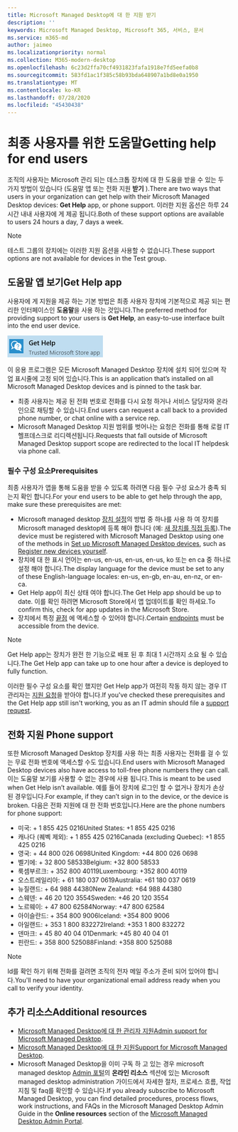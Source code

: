 ```yaml
---
title: Microsoft Managed Desktop에 대 한 지원 받기
description: ''
keywords: Microsoft Managed Desktop, Microsoft 365, 서비스, 문서
ms.service: m365-md
author: jaimeo
ms.localizationpriority: normal
ms.collection: M365-modern-desktop
ms.openlocfilehash: 6c23d2ffa70cf4931823fafa1918e7fd5eefa0b8
ms.sourcegitcommit: 583fd1ac1f385c58b93bda648907a1bd8e0a1950
ms.translationtype: MT
ms.contentlocale: ko-KR
ms.lasthandoff: 07/28/2020
ms.locfileid: "45430438"
---
```

# <a name="getting-help-for-end-users"></a><span data-ttu-id="7b719-103">최종 사용자를 위한 도움말</span><span class="sxs-lookup"><span data-stu-id="7b719-103">Getting help for end users</span></span>

<span data-ttu-id="7b719-104">조직의 사용자는 Microsoft 관리 되는 데스크톱 장치에 대 한 도움을 받을 수 있는 두 가지 방법이 있습니다 (도움말 앱 또는 전화 지원 **받기** ).</span><span class="sxs-lookup"><span data-stu-id="7b719-104">There are two ways that users in your organization can get help with their Microsoft Managed Desktop devices: **Get Help** app, or phone support.</span></span> <span data-ttu-id="7b719-105">이러한 지원 옵션은 하루 24 시간 내내 사용자에 게 제공 됩니다.</span><span class="sxs-lookup"><span data-stu-id="7b719-105">Both of these support options are available to users 24 hours a day, 7 days a week.</span></span>
 
>[!NOTE]
><span data-ttu-id="7b719-106">테스트 그룹의 장치에는 이러한 지원 옵션을 사용할 수 없습니다.</span><span class="sxs-lookup"><span data-stu-id="7b719-106">These support options are not available for devices in the Test group.</span></span>

## <a name="get-help-app"></a><span data-ttu-id="7b719-107">도움말 앱 보기</span><span class="sxs-lookup"><span data-stu-id="7b719-107">Get Help app</span></span>

<span data-ttu-id="7b719-108">사용자에 게 지원을 제공 하는 기본 방법은 최종 사용자 장치에 기본적으로 제공 되는 편리한 인터페이스인 **도움말**을 사용 하는 것입니다.</span><span class="sxs-lookup"><span data-stu-id="7b719-108">The preferred method for providing support to your users is **Get Help**, an easy-to-use interface built into the end user device.</span></span>  

![도움말 앱 보기 아이콘](../../media/get-help.png)

<span data-ttu-id="7b719-110">이 응용 프로그램은 모든 Microsoft Managed Desktop 장치에 설치 되어 있으며 작업 표시줄에 고정 되어 있습니다.</span><span class="sxs-lookup"><span data-stu-id="7b719-110">This is an application that’s installed on all Microsoft Managed Desktop devices and is pinned to the task bar.</span></span> 

- <span data-ttu-id="7b719-111">최종 사용자는 제공 된 전화 번호로 전화를 다시 요청 하거나 서비스 담당자와 온라인으로 채팅할 수 있습니다.</span><span class="sxs-lookup"><span data-stu-id="7b719-111">End users can request a call back to a provided phone number, or chat online with a service rep.</span></span>
- <span data-ttu-id="7b719-112">Microsoft Managed Desktop 지원 범위를 벗어나는 요청은 전화를 통해 로컬 IT 헬프데스크로 리디렉션됩니다.</span><span class="sxs-lookup"><span data-stu-id="7b719-112">Requests that fall outside of Microsoft Managed Desktop support scope are redirected to the local IT helpdesk via phone call.</span></span>

### <a name="prerequisites"></a><span data-ttu-id="7b719-113">필수 구성 요소</span><span class="sxs-lookup"><span data-stu-id="7b719-113">Prerequisites</span></span>
<span data-ttu-id="7b719-114">최종 사용자가 앱을 통해 도움을 받을 수 있도록 하려면 다음 필수 구성 요소가 충족 되는지 확인 합니다.</span><span class="sxs-lookup"><span data-stu-id="7b719-114">For your end users to be able to get help through the app, make sure these prerequisites are met:</span></span>

- <span data-ttu-id="7b719-115">Microsoft managed desktop [장치 설정](../get-started/set-up-devices.md)의 방법 중 하나를 사용 하 여 장치를 Microsoft managed desktop에 등록 해야 합니다 (예: [새 장치를 직접 등록](../get-started/register-devices-self.md)).</span><span class="sxs-lookup"><span data-stu-id="7b719-115">The device must be registered with Microsoft Managed Desktop using one of the methods in [Set up Microsoft Managed Desktop devices](../get-started/set-up-devices.md), such as [Register new devices yourself](../get-started/register-devices-self.md).</span></span>
- <span data-ttu-id="7b719-116">장치에 대 한 표시 언어는 en-us, en-us, en-us, en-us, ko 또는 en ca 중 하나로 설정 해야 합니다.</span><span class="sxs-lookup"><span data-stu-id="7b719-116">The display language for the device must be set to any of these English-language locales: en-us, en-gb, en-au, en-nz, or en-ca.</span></span>
- <span data-ttu-id="7b719-117">Get Help app이 최신 상태 여야 합니다.</span><span class="sxs-lookup"><span data-stu-id="7b719-117">The Get Help app should be up to date.</span></span> <span data-ttu-id="7b719-118">이를 확인 하려면 Microsoft Store에서 앱 업데이트를 확인 하세요.</span><span class="sxs-lookup"><span data-stu-id="7b719-118">To confirm this, check for app updates in the Microsoft Store.</span></span>
- <span data-ttu-id="7b719-119">장치에서 특정 [끝점](../get-ready/network.md#endpoints-allowed-that-are-necessary-for-microsoft-managed-desktop) 에 액세스할 수 있어야 합니다.</span><span class="sxs-lookup"><span data-stu-id="7b719-119">Certain [endpoints](../get-ready/network.md#endpoints-allowed-that-are-necessary-for-microsoft-managed-desktop) must be accessible from the device.</span></span>

> [!NOTE]
> <span data-ttu-id="7b719-120">Get Help app는 장치가 완전 한 기능으로 배포 된 후 최대 1 시간까지 소요 될 수 있습니다.</span><span class="sxs-lookup"><span data-stu-id="7b719-120">The Get Help app can take up to one hour after a device is deployed to fully function.</span></span>

<span data-ttu-id="7b719-121">이러한 필수 구성 요소를 확인 했지만 Get Help app가 여전히 작동 하지 않는 경우 IT 관리자는 [지원 요청](admin-support.md)을 받아야 합니다.</span><span class="sxs-lookup"><span data-stu-id="7b719-121">If you've checked these prerequisites and the Get Help app still isn't working, you as an IT admin should file a [support request](admin-support.md).</span></span>

## <a name="phone-support"></a><span data-ttu-id="7b719-122">전화 지원 </span><span class="sxs-lookup"><span data-stu-id="7b719-122">Phone support</span></span>

<span data-ttu-id="7b719-123">또한 Microsoft Managed Desktop 장치를 사용 하는 최종 사용자는 전화를 걸 수 있는 무료 전화 번호에 액세스할 수도 있습니다.</span><span class="sxs-lookup"><span data-stu-id="7b719-123">End users with Microsoft Managed Desktop devices also have access to toll-free phone numbers they can call.</span></span> <span data-ttu-id="7b719-124">이는 도움말 보기를 사용할 수 없는 경우에 사용 됩니다.</span><span class="sxs-lookup"><span data-stu-id="7b719-124">This is meant to be used when Get Help isn’t available.</span></span> <span data-ttu-id="7b719-125">예를 들어 장치에 로그인 할 수 없거나 장치가 손상 된 경우입니다.</span><span class="sxs-lookup"><span data-stu-id="7b719-125">For example, if they can’t sign in to the device, or the device is broken.</span></span> <span data-ttu-id="7b719-126">다음은 전화 지원에 대 한 전화 번호입니다.</span><span class="sxs-lookup"><span data-stu-id="7b719-126">Here are the phone numbers for phone support:</span></span>

- <span data-ttu-id="7b719-127">미국: + 1 855 425 0216</span><span class="sxs-lookup"><span data-stu-id="7b719-127">United States: +1 855 425 0216</span></span>
- <span data-ttu-id="7b719-128">캐나다 (퀘벡 제외): + 1 855 425 0216</span><span class="sxs-lookup"><span data-stu-id="7b719-128">Canada (excluding Quebec): +1 855 425 0216</span></span>
- <span data-ttu-id="7b719-129">영국: + 44 800 026 0698</span><span class="sxs-lookup"><span data-stu-id="7b719-129">United Kingdom: +44 800 026 0698</span></span>
- <span data-ttu-id="7b719-130">벨기에: + 32 800 58533</span><span class="sxs-lookup"><span data-stu-id="7b719-130">Belgium: +32 800 58533</span></span>
- <span data-ttu-id="7b719-131">룩셈부르크: + 352 800 40119</span><span class="sxs-lookup"><span data-stu-id="7b719-131">Luxembourg: +352 800 40119</span></span>
- <span data-ttu-id="7b719-132">오스트레일리아: + 61 180 037 0619</span><span class="sxs-lookup"><span data-stu-id="7b719-132">Australia: +61 180 037 0619</span></span>
- <span data-ttu-id="7b719-133">뉴질랜드: + 64 988 44380</span><span class="sxs-lookup"><span data-stu-id="7b719-133">New Zealand: +64 988 44380</span></span>
- <span data-ttu-id="7b719-134">스웨덴: + 46 20 120 3554</span><span class="sxs-lookup"><span data-stu-id="7b719-134">Sweden: +46 20 120 3554</span></span>
- <span data-ttu-id="7b719-135">노르웨이: + 47 800 62584</span><span class="sxs-lookup"><span data-stu-id="7b719-135">Norway: +47 800 62584</span></span>
- <span data-ttu-id="7b719-136">아이슬란드: + 354 800 9006</span><span class="sxs-lookup"><span data-stu-id="7b719-136">Iceland: +354 800 9006</span></span>
- <span data-ttu-id="7b719-137">아일랜드: + 353 1 800 832272</span><span class="sxs-lookup"><span data-stu-id="7b719-137">Ireland: +353 1 800 832272</span></span>
- <span data-ttu-id="7b719-138">덴마크: + 45 80 40 04 01</span><span class="sxs-lookup"><span data-stu-id="7b719-138">Denmark: +45 80 40 04 01</span></span>
- <span data-ttu-id="7b719-139">핀란드: + 358 800 525088</span><span class="sxs-lookup"><span data-stu-id="7b719-139">Finland: +358 800 525088</span></span>

>[!NOTE]
><span data-ttu-id="7b719-140">Id를 확인 하기 위해 전화를 걸려면 조직의 전자 메일 주소가 준비 되어 있어야 합니다.</span><span class="sxs-lookup"><span data-stu-id="7b719-140">You'll need to have your organizational email address ready when you call to verify your identity.</span></span> 

## <a name="additional-resources"></a><span data-ttu-id="7b719-141">추가 리소스</span><span class="sxs-lookup"><span data-stu-id="7b719-141">Additional resources</span></span>
- <span data-ttu-id="7b719-142">[Microsoft Managed Desktop에 대 한 관리자 지원](admin-support.md)</span><span class="sxs-lookup"><span data-stu-id="7b719-142">[Admin support for Microsoft Managed Desktop](admin-support.md).</span></span> 
- <span data-ttu-id="7b719-143">[Microsoft Managed Desktop에 대 한 지원](../service-description/support.md)</span><span class="sxs-lookup"><span data-stu-id="7b719-143">[Support for Microsoft Managed Desktop](../service-description/support.md).</span></span>
- <span data-ttu-id="7b719-144">Microsoft Managed Desktop을 이미 구독 하 고 있는 경우 microsoft managed desktop [Admin 포털](https://aka.ms/mwaasportal)의 **온라인 리소스** 섹션에 있는 Microsoft managed desktop administration 가이드에서 자세한 절차, 프로세스 흐름, 작업 지침 및 faq를 확인할 수 있습니다.</span><span class="sxs-lookup"><span data-stu-id="7b719-144">If you already subscribe to Microsoft Managed Desktop, you can find detailed procedures, process flows, work instructions, and FAQs in the Microsoft Managed Desktop Admin Guide in the **Online resources** section of the [Microsoft Managed Desktop Admin Portal](https://aka.ms/mwaasportal).</span></span>
